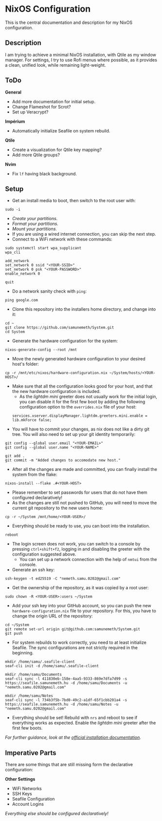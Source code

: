 # NixOS Configuration

This is the central documentation and description for my NixOS configuration.

## Description

I am trying to achieve a minimal NixOS installation, with Qtile as my window
manager. For settings, I try to use Rofi menus where possible, as it provides
a clean, unified look, while remaining light-weight.

## ToDo

**General**

  - Add more documentation for initial setup.
  - Change Flameshot for Scrot?
  - Set up Veracrypt?

**Impérium**

  - Automatically initialize Seafile on system rebuild.

**Qtile**

  - Create a visualization for Qtile key mapping?
  - Add more Qtile groups?

**Nvim**

  - Fix `lf` having black background.



## Setup

  - Get an install media to boot, then switch to the root user with:
  ```
  sudo -i
  ```
  - *Create your partitions.*
  - *Format your partitions.*
  - *Mount your partitions.*
  - If you are using a wired internet connection, you can skip the next step.
  - Connect to a WiFi network with these commands:
  ```
  sudo systemctl start wpa_supplicant
  wpa_cli

  add_network
  set_network 0 ssid "<YOUR-SSID>"
  set_network 0 psk "<YOUR-PASSWORD>"
  enable_network 0

  quit
  ```
  - Do a network sanity check with `ping`:
  ```
  ping google.com
  ```
  - Clone this repository into the installers home directory, and change into it:
  ```
  cd ~
  git clone https://github.com/samunemeth/System.git
  cd System
  ```
  - Generate the hardware configuration for the system:
  ```
  nixos-generate-config --root /mnt
  ```
  - Move the newly generated hardware configuration to your desired host's folder:
  ```
  cp -r /mnt/etc/nixos/hardware-configuration.nix ~/System/hosts/<YOUR-HOST>/
  ```
  - Make sure that all the configuration looks good for your host, and that
    the new hardware configuration is included.
    - As the *lightdm mini* greeter does not usually work for the initial login,
      you can disable it for the first few boot by adding the following
      configuration option to the `overrides.nix` file of your host:
    ```
    services.xserver.displayManager.lightdm.greeters.mini.enable = lib.mkForce false;
    ```
  - You will have to
    commit your changes, as nix does not like a dirty git tree. You will also
    need to set up your git identity temporarily:
  ```
  git config --global user.email "<YOUR-EMAIL>"
  git config --global user.name "<YOUR-NAME>"

  git add .
  git commit -m "Added changes to accomodate new host."
  ```
  - After all the changes are made and committed, you can finally install the
    system from the flake:
  ```
  nixos-install --flake .#<YOUR-HOST>
  ```
  - Please remember to set passwords for users that do not have them configured
    declaratively!
  - As the changes are still not pushed to GitHub, you will need to move the
    current git repository to the new users home:
  ```
  cp -r ~/System /mnt/home/<YOUR-USER>/
  ```
  - Everything should be ready to use, you can boot into the installation.
  ```
  reboot
  ```
  - The login screen does not work, you can
    switch to a console by pressing `ctrl+shift+f2`, logging in and disabling
    the greeter with the configuration suggested above.
    - You can set up a network connection with the help of `nmtui` from the
      console.
  - Generate an ssh key:
  ```
  ssh-keygen -t ed25519 -C "nemeth.samu.0202@gmail.com"
  ```
  - Get the ownership of the repository, as it was copied by a root user:
  ```
  sudo chown -R <YOUR-USER>:users ~/System
  ```
  - Add your ssh key into your GitHub account, so you can push the new
    `hardware-configuration.nix` file to your repository. For this, you have
    to change the origin URL of the repository:
  ```
  cd ~/System
  git remote set-url origin git@github.com:samunemeth/System.git
  git push
  ```
  - For system rebuilds to work correctly, you need to at least initialize Seafile.
    The sync configurations are not strictly required in the beginning.
  ```
  mkdir /home/samu/.seafile-client
  seaf-cli init -d /home/samu/.seafile-client

  mkdir /home/samu/Documents
  seaf-cli sync -l 411830eb-158e-4aa5-9333-869e7dfa7d99 -s https://seafile.samunemeth.hu -d /home/samu/Documents -u "nemeth.samu.0202@gmail.com"

  mkdir /home/samu/Notes
  seaf-cli sync -l 734b3f5b-7bd0-49c2-a1df-65f1cbb201a4 -s https://seafile.samunemeth.hu -d /home/samu/Notes -u "nemeth.samu.0202@gmail.com"
  ```
  - Everything should be set! Rebuild with `nrs` and reboot to see if everything
    works as expected. Enable the *lightdm mini* greeter after the first few
    boots.

*For further guidance, look at the [official installation documentation](https://nixos.org/manual/nixos/stable/#sec-installation).*


## Imperative Parts

There are some things that are still missing form the declarative configuration:

**Other Settings**

  - WiFi Networks
  - SSH Keys
  - Seafile Configuration
  - Account Logins

*Everything else should be configured declaratively!*

